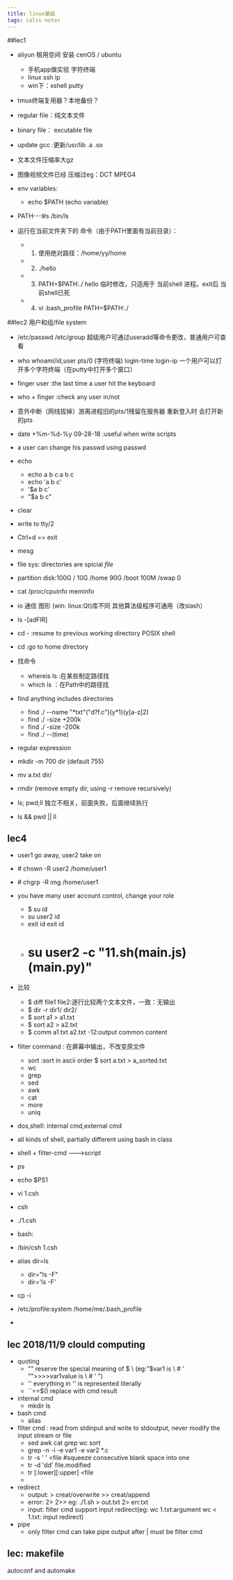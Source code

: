 ```yaml
---
title: linux基础
tags: calss-notes
---
```

##lec1
- aliyun 租用空间 安装 cenOS / ubuntu
    + 手机app做实验 字符终端
    + linux ssh ip
    + win下：xshell putty

- tmux终端复用器？本地备份？

- regular file：纯文本文件
- binary file： excutable file

- update gcc :更新/usr/lib .a .so

- 文本文件压缩率大gz
- 图像视频文件已经 压缩过eg：DCT MPEG4
- env variables:
    + echo $PATH  (echo variable)

- PATH---》ls  /bin/ls

- 运行在当前文件夹下的 命令（由于PATH里面有当前目录）：
    + 1. 使用绝对路径：/home/yy/home
    + 2. ./hello
    + 3. PATH=$PATH:./    hello  临时修改，只适用于 当前shell 进程。exit后 当前shell已死
    + 4. vi .bash_profile   PATH=$PATH:./ 

##lec2 用户和组/file system
- /etc/passwd /etc/group 超级用户可通过useradd等命令更改，普通用户可查看
- who whoami/id,user  pts/0 (字符终端)  login-time login-ip 一个用户可以打开多个字符终端（在putty中打开多个窗口）
- finger user :the last time a user hit the keyboard
- who + finger :check any user in/not
- 意外中断（网线拔掉）游离进程旧的pts/1残留在服务器 重新登入时 会打开新的pts
- date +%m-%d-%y    09-28-18 :useful when write scripts
- a user can change his passwd using passwd
- echo 
    + echo a b c:a b c
    + echo 'a b c'
    + '$a b c'
    + "$a b c"
- clear
- write to tty/2
- Ctrl+d == exit
- mesg 

- file sys: directories are spicial *file*
- partition disk:100G / 10G     /home 90G      /boot 100M     /swap 0
- cat /proc/cpuinfo  meminfo
- io 通信 图形 (win: linux:Qt)库不同 其他算法级程序可通用（改slash）
- ls -[adFlR]
- cd -   :resume to previous working directory POSIX shell
- cd  :go to home directory
- 找命令
    + whereis ls :在某些制定路径找
    + which ls  ：在Path中的路径找
- find anything includes directories
    + find ./ --name "\*txt"("d?f.c")(y\*1)(y[a-z]2)
    + find ./ -size +200k
    + find ./ -size -200k
    + find ./ --(time)
    
- regular expression
- mkdir -m 700 dir (default 755)
- mv a.txt dir/
- rmdir (remove empty dir, using -r remove recursively)
- ls; pwd;ll   独立不相关，前面失败，后面继续执行
- ls && pwd || ll


## lec4
- user1 go away, user2 take on
- \# chown -R user2 /home/user1 
- \# chgrp -R img /home/user1 
- you have many user account control, change your role
    + $ su    id
    + su user2      id
    + exit  id  exit id
    + # su user2 -c "11.sh(main.js)(main.py)"
- 比较
    + $ diff file1 file2:逐行比较两个文本文件，一致：无输出
    + $ dir -r dir1/ dir2/
    + $ sort a1 > a1.txt 
    + $ sort a2 > a2.txt 
    + $ comm a1.txt a2.txt -12:output common content
- filter command : 在屏幕中输出，不改变原文件
    + sort :sort in ascii order $ sort a.txt > a_sorted.txt
    + wc
    + grep
    + sed
    + awk
    + cat
    + more
    + uniq
- dos,shell: internal cmd,external cmd
- all kinds of shell, partially different using bash in class
- shell + filter-cmd  --->script
- ps
- echo $PS1
- vi 1.csh
- csh
- ./1.csh

- bash:
- /bin/csh 1.csh

- alias dir=ls  
    + dir="ls -F"
    + dir='ls -F'
- cp -i
- /etc/profile:system /home/me/.bash_profile
- 

## lec 2018/11/9 clould computing 
- quoting
    + "" reserve the special meaning of $ \ (eg:"$var1 is \\ # ' \"">>>>var1value is \ # ' ")
    + '' everything in '' is represented literally
    + ``==$() replace with cmd result
- internal cmd
    + mkdir ls
- bash cmd
    + alias
- filter cmd : read from stdinput and write to stdoutput, never modify the input stream or file
    + sed awk cat grep wc sort
    + grep -n  -i -e var1 -e var2 *.c     
    + tr -s ' ' <file #squeeze consecutive blank space into one
    + tr -d 'dd' <file >file.modified
    + tr [:lower][:upper] <file
    + 
- redirect 
    + output: > creat/overwrite >> creat/append
    + error: 2>  2>> eg:  ./1.sh > out.txt 2> err.txt
    + input: filter cmd support input redirect(eg: wc 1.txt:argument wc < 1.txt: input redirect)
- pipe
    + only filter cmd can take pipe output after | must be filter cmd

    

## lec: makefile 
autoconf and automake
